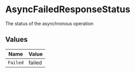 # AsyncFailedResponseStatus

The status of the asynchronous operation


## Values

| Name     | Value    |
| -------- | -------- |
| `Failed` | failed   |